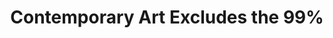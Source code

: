 ---
categories: [podcasts]
title: "Contemporary Art Excludes the 99%"
short_url: http://pca.st/2cdo
air_date: Thu 31 July, 2014
show_website: http://www.intelligencesquared.com
show_name: Intelligence Squared
thumbnail: http://i1.sndcdn.com/avatars-000061812247-5f6gf8-original.png?e76cf77
source: http://www.podtrac.com/pts/redirect.mp3/feeds.soundcloud.com/stream/161170311-intelligence2-contemporary-art-excludes-the-99-per-cent.mp3
---